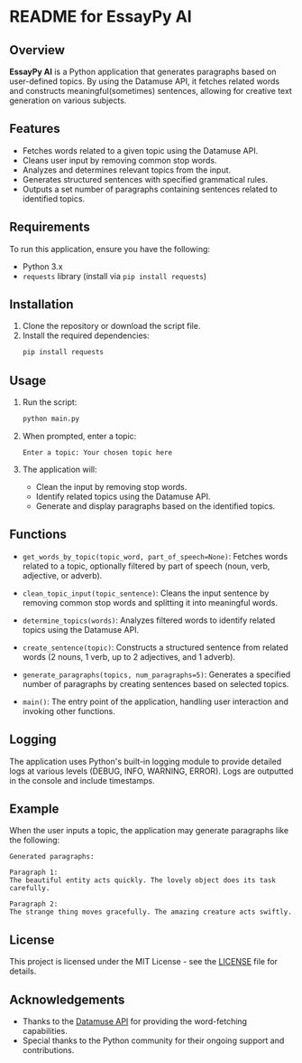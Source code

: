 # README for EssayPy AI

## Overview

**EssayPy AI** is a Python application that generates paragraphs based on user-defined topics. By using the Datamuse API, it fetches related words and constructs meaningful(sometimes) sentences, allowing for creative text generation on various subjects.

## Features

- Fetches words related to a given topic using the Datamuse API.
- Cleans user input by removing common stop words.
- Analyzes and determines relevant topics from the input.
- Generates structured sentences with specified grammatical rules.
- Outputs a set number of paragraphs containing sentences related to identified topics.

## Requirements

To run this application, ensure you have the following:

- Python 3.x
- `requests` library (install via `pip install requests`)

## Installation

1. Clone the repository or download the script file.
2. Install the required dependencies:
   ```bash
   pip install requests
   ```

## Usage

1. Run the script:
   ```bash
   python main.py
   ```

2. When prompted, enter a topic:
   ```
   Enter a topic: Your chosen topic here
   ```

3. The application will:
   - Clean the input by removing stop words.
   - Identify related topics using the Datamuse API.
   - Generate and display paragraphs based on the identified topics.

## Functions

- `get_words_by_topic(topic_word, part_of_speech=None)`: Fetches words related to a topic, optionally filtered by part of speech (noun, verb, adjective, or adverb).

- `clean_topic_input(topic_sentence)`: Cleans the input sentence by removing common stop words and splitting it into meaningful words.

- `determine_topics(words)`: Analyzes filtered words to identify related topics using the Datamuse API.

- `create_sentence(topic)`: Constructs a structured sentence from related words (2 nouns, 1 verb, up to 2 adjectives, and 1 adverb).

- `generate_paragraphs(topics, num_paragraphs=5)`: Generates a specified number of paragraphs by creating sentences based on selected topics.

- `main()`: The entry point of the application, handling user interaction and invoking other functions.

## Logging

The application uses Python's built-in logging module to provide detailed logs at various levels (DEBUG, INFO, WARNING, ERROR). Logs are outputted in the console and include timestamps.

## Example

When the user inputs a topic, the application may generate paragraphs like the following:

```
Generated paragraphs:

Paragraph 1:
The beautiful entity acts quickly. The lovely object does its task carefully.

Paragraph 2:
The strange thing moves gracefully. The amazing creature acts swiftly.
```

## License

This project is licensed under the MIT License - see the [LICENSE](LICENSE) file for details.

## Acknowledgements

- Thanks to the [Datamuse API](https://www.datamuse.com/api/) for providing the word-fetching capabilities.
- Special thanks to the Python community for their ongoing support and contributions.
